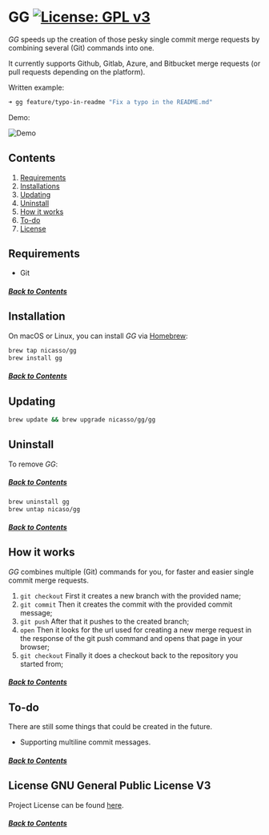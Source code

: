 # GG [![License: GPL v3](https://img.shields.io/badge/License-GPLv3-blue.svg)](LICENSE.md)

*GG* speeds up the creation of those pesky single commit merge requests by combining several (Git) commands into one.

It currently supports Github, Gitlab, Azure, and Bitbucket merge requests (or pull requests depending on the platform).

Written example:

```bash
➜ gg feature/typo-in-readme "Fix a typo in the README.md"
```

Demo:

![Demo](assets/demo.gif)

## Contents

1. [Requirements](#requirements)
2. [Installations](#installation)
3. [Updating](#updating)
4. [Uninstall](#uninstall)
5. [How it works](#how-it-works)
6. [To-do](#to-do)
7. [License](#license-gnu-general-public-license-v3)

## Requirements

- Git

##### [Back to Contents](#contents)

## Installation

On macOS or Linux, you can install *GG* via [Homebrew](https://brew.sh/):

```bash
brew tap nicasso/gg
brew install gg
```

##### [Back to Contents](#contents)

## Updating

```bash
brew update && brew upgrade nicasso/gg/gg
```

## Uninstall

To remove *GG*:

##### [Back to Contents](#contents)

```bash
brew uninstall gg
brew untap nicaso/gg
```

##### [Back to Contents](#contents)

## How it works

*GG* combines multiple (Git) commands for you, for faster and easier single commit merge requests.

1. `git checkout` First it creates a new branch with the provided name;
2. `git commit` Then it creates the commit with the provided commit message;
3. `git push` After that it pushes to the created branch;
4. `open` Then it looks for the url used for creating a new merge request in the response of the git push command and opens that page in your browser;
5. `git checkout` Finally it does a checkout back to the repository you started from;

##### [Back to Contents](#contents)

## To-do

There are still some things that could be created in the future.

- Supporting multiline commit messages.

##### [Back to Contents](#contents)

## License GNU General Public License V3
Project License can be found [here](LICENSE.md).

##### [Back to Contents](#contents)

